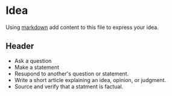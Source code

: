 # Idea

Using [markdown](https://github.com/adam-p/markdown-here/wiki/Markdown-Cheatsheet) add content to this file to express your idea.

## Header

* Ask a question
* Make a statement
* Resupond to another's question or statement.
* Write a short article explaining an idea, opinion, or judgment.
* Source and verify that a statment is factual.
